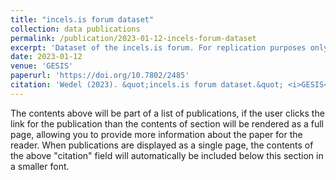 ```yaml
---
title: "incels.is forum dataset"
collection: data publications
permalink: /publication/2023-01-12-incels-forum-dataset
excerpt: 'Dataset of the incels.is forum. For replication purposes only.'
date: 2023-01-12
venue: 'GESIS'
paperurl: 'https://doi.org/10.7802/2485'
citation: 'Wedel (2023). &quot;incels.is forum dataset.&quot; <i>GESIS</i>.'
---
```


The contents above will be part of a list of publications, if the user clicks the link for the publication than the contents of section will be rendered as a full page, allowing you to provide more information about the paper for the reader. When publications are displayed as a single page, the contents of the above "citation" field will automatically be included below this section in a smaller font.
